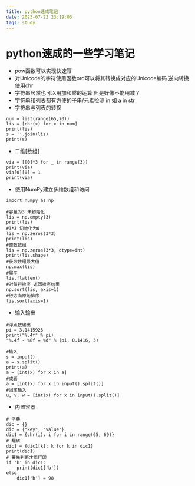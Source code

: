 ```yaml
---
title: python速成笔记
date: 2023-07-22 23:19:03
tags: study
---
```



# python速成的一些学习笔记

* pow函数可以实现快速幂
* 对Unicode的字符使用函数ord可以将其转换成对应的Unicode编码 逆向转换使用chr
* 字符串居然也可以用加和乘的运算 但是好像不能用减？ 
* 字符串和列表都有方便的子串/元素检测 in 如 a in str
* 字符串与列表的转换
```
num = list(range(65,70))            
lis = [chr(x) for x in num]           
print(lis)                  
s = ''.join(lis)                    
print(s)            
``` 
* 二维[数组]
```
via = [[0]*3 for _ in range(3)]                    
print(via)              
via[0][0] = 1               
print(via)              
```
* 使用NumPy建立多维数组和访问
```
import numpy as np      

#容量为3 未初始化       
lis = np.empty(3)       
print(lis)      
#3*3 初始化为0      
lis = np.zeros(3*3)     
print(lis)      
#整数数组       
lis = np.zeros(3*3, dtype=int)      
print(lis.shape)        
#获取数组最大值         
np.max(lis)     
#展平       
lis.flatten()       
#对每行排序 返回排序结果
np.sort(lis, axis=1)
#行方向原地排序
lis.sort(axis=1)
```
* 输入输出
```
#浮点数输出
pi = 3.1415926
print("%.4f" % pi)
"%.4f - %8f = %d" % (pi, 0.1416, 3)

#输入
s = input()
a = s.split()
print(a)
a = [int(x) for x in a]
#或者
a = [int(x) for x in input().split()]
#固定输入
u, v, w = [int(x) for x in input().split()]
```

* 内置容器
```
# 字典
dic = {}
dic = {"key", "value"}
dic1 = {chr(i): i for i in range(65, 69)}
# 翻转
dic1 = {dic1[k]: k for k in dic1}
print(dic1)
# 要先判断才能打印
if 'b' in dic1:
    print(dic1['b'])
else:
    dic1['b'] = 98
```
